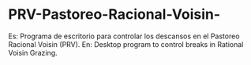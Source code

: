 # PRV-Pastoreo-Racional-Voisin-
Es: Programa de escritorio para controlar los descansos en el Pastoreo Racional Voisin (PRV).   En: Desktop program to control breaks in Rational Voisin Grazing.
